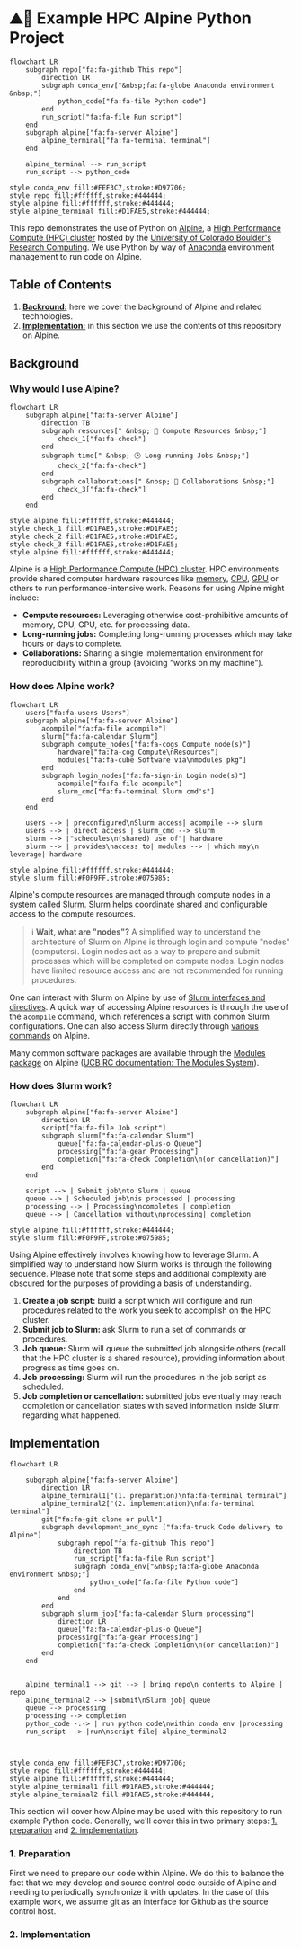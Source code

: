 # ⛰️🐍 Example HPC Alpine Python Project

```mermaid
flowchart LR
    subgraph repo["fa:fa-github This repo"]
        direction LR
        subgraph conda_env["&nbsp;fa:fa-globe Anaconda environment &nbsp;"]
            python_code["fa:fa-file Python code"]
        end
        run_script["fa:fa-file Run script"]
    end
    subgraph alpine["fa:fa-server Alpine"]
        alpine_terminal["fa:fa-terminal terminal"]
    end

    alpine_terminal --> run_script
    run_script --> python_code

style conda_env fill:#FEF3C7,stroke:#D97706;
style repo fill:#ffffff,stroke:#444444;
style alpine fill:#ffffff,stroke:#444444;
style alpine_terminal fill:#D1FAE5,stroke:#444444;
```

This repo demonstrates the use of Python on [Alpine](https://curc.readthedocs.io/en/latest/clusters/alpine/index.html), a [High Performance Compute (HPC) cluster](https://en.wikipedia.org/wiki/High-performance_computing) hosted by the [University of Colorado Boulder's Research Computing](https://www.colorado.edu/rc/).
We use Python by way of [Anaconda](https://conda.io/projects/conda/en/latest/user-guide/tasks/manage-environments.html) environment management to run code on Alpine.

## Table of Contents

1. [__Backround:__](#background) here we cover the background of Alpine and related technologies.
1. [__Implementation:__](#implementation) in this section we use the contents of this repository on Alpine.

## Background

### Why would I use Alpine?

```mermaid
flowchart LR
    subgraph alpine["fa:fa-server Alpine"]
        direction TB
        subgraph resources[" &nbsp; 💪 Compute Resources &nbsp;"]
            check_1["fa:fa-check"]
        end
        subgraph time[" &nbsp; 🕑 Long-running Jobs &nbsp;"]
            check_2["fa:fa-check"]
        end
        subgraph collaborations[" &nbsp; 👥 Collaborations &nbsp;"]
            check_3["fa:fa-check"]
        end
    end

style alpine fill:#ffffff,stroke:#444444;
style check_1 fill:#D1FAE5,stroke:#D1FAE5;
style check_2 fill:#D1FAE5,stroke:#D1FAE5;
style check_3 fill:#D1FAE5,stroke:#D1FAE5;
style alpine fill:#ffffff,stroke:#444444;
```

Alpine is a [High Performance Compute (HPC) cluster](https://en.wikipedia.org/wiki/High-performance_computing).
HPC environments provide shared computer hardware resources like [memory](https://en.wikipedia.org/wiki/Computer_memory), [CPU](https://en.wikipedia.org/wiki/Central_processing_unit), [GPU](https://en.wikipedia.org/wiki/Graphics_processing_unit) or others to run performance-intensive work.
Reasons for using Alpine might include:

- __Compute resources:__ Leveraging otherwise cost-prohibitive amounts of memory, CPU, GPU, etc. for processing data.
- __Long-running jobs:__ Completing long-running processes which may take hours or days to complete.
- __Collaborations:__ Sharing a single implementation environment for reproducibility within a group (avoiding "works on my machine").

### How does Alpine work?

```mermaid
flowchart LR
    users["fa:fa-users Users"]
    subgraph alpine["fa:fa-server Alpine"]
        acompile["fa:fa-file acompile"]
        slurm["fa:fa-calendar Slurm"]
        subgraph compute_nodes["fa:fa-cogs Compute node(s)"]
            hardware["fa:fa-cog Compute\nResources"]
            modules["fa:fa-cube Software via\nmodules pkg"]
        end
        subgraph login_nodes["fa:fa-sign-in Login node(s)"]
            acompile["fa:fa-file acompile"]
            slurm_cmd["fa:fa-terminal Slurm cmd's"]
        end
    end

    users --> | preconfigured\nSlurm access| acompile --> slurm
    users --> | direct access | slurm_cmd --> slurm
    slurm --> |"schedules\n(shared) use of"| hardware
    slurm --> | provides\naccess to| modules --> | which may\n leverage| hardware

style alpine fill:#ffffff,stroke:#444444;
style slurm fill:#F0F9FF,stroke:#075985;
```

Alpine's compute resources are managed through compute nodes in a system called [Slurm](https://github.com/SchedMD/slurm). Slurm helps coordinate shared and configurable access to the compute resources.

> ℹ️ __Wait, what are "nodes"?__
> A simplified way to understand the architecture of Slurm on Alpine is through login and compute "nodes" (computers).
Login nodes act as a way to prepare and submit processes which will be completed on compute nodes.
Login nodes have limited resource access and are not recommended for running procedures.

One can interact with Slurm on Alpine by use of [Slurm interfaces and directives](https://curc.readthedocs.io/en/latest/clusters/alpine/examples.html).
A quick way of accessing Alpine resources is through the use of the `acompile` command, which references a script with common Slurm configurations.
One can also access Slurm directly through [various commands](https://slurm.schedmd.com/quickstart.html#commands) on Alpine.

Many common software packages are available through the [Modules package](https://github.com/cea-hpc/modules) on Alpine ([UCB RC documentation: The Modules System](https://curc.readthedocs.io/en/latest/compute/modules.html)).

### How does Slurm work?

```mermaid
flowchart LR
    subgraph alpine["fa:fa-server Alpine"]
        direction LR
        script["fa:fa-file Job script"]
        subgraph slurm["fa:fa-calendar Slurm"]
            queue["fa:fa-calendar-plus-o Queue"]
            processing["fa:fa-gear Processing"]
            completion["fa:fa-check Completion\n(or cancellation)"]
        end
    end

    script --> | Submit job\nto Slurm | queue
    queue --> | Scheduled job\nis processed | processing
    processing --> | Processing\ncompletes | completion
    queue --> | Cancellation without\nprocessing| completion

style alpine fill:#ffffff,stroke:#444444;
style slurm fill:#F0F9FF,stroke:#075985;
```

Using Alpine effectively involves knowing how to leverage Slurm.
A simplified way to understand how Slurm works is through the following sequence.
Please note that some steps and additional complexity are obscured for the purposes of providing a basis of understanding.

1. __Create a job script:__ build a script which will configure and run procedures related to the work you seek to accomplish on the HPC cluster.
1. __Submit job to Slurm:__ ask Slurm to run a set of commands or procedures.
1. __Job queue:__ Slurm will queue the submitted job alongside others (recall that the HPC cluster is a shared resource), providing information about progress as time goes on.
1. __Job processing:__ Slurm will run the procedures in the job script as scheduled.
1. __Job completion or cancellation:__ submitted jobs eventually may reach completion or cancellation states with saved information inside Slurm regarding what happened.

## Implementation

```mermaid
flowchart LR
    
    subgraph alpine["fa:fa-server Alpine"]
        direction LR
        alpine_terminal1["(1. preparation)\nfa:fa-terminal terminal"]
        alpine_terminal2["(2. implementation)\nfa:fa-terminal terminal"]
        git["fa:fa-git clone or pull"]
        subgraph development_and_sync ["fa:fa-truck Code delivery to Alpine"]
            subgraph repo["fa:fa-github This repo"]
                direction TB
                run_script["fa:fa-file Run script"]
                subgraph conda_env["&nbsp;fa:fa-globe Anaconda environment &nbsp;"]
                    python_code["fa:fa-file Python code"]
                end
            end
        end
        subgraph slurm_job["fa:fa-calendar Slurm processing"]
            direction LR
            queue["fa:fa-calendar-plus-o Queue"]
            processing["fa:fa-gear Processing"]
            completion["fa:fa-check Completion\n(or cancellation)"]
        end
    end

    
    alpine_terminal1 --> git --> | bring repo\n contents to Alpine | repo
    alpine_terminal2 --> |submit\nSlurm job| queue
    queue --> processing
    processing --> completion
    python_code -.-> | run python code\nwithin conda env |processing
    run_script --> |run\nscript file| alpine_terminal2

   

style conda_env fill:#FEF3C7,stroke:#D97706;
style repo fill:#ffffff,stroke:#444444;
style alpine fill:#ffffff,stroke:#444444;
style alpine_terminal1 fill:#D1FAE5,stroke:#444444;
style alpine_terminal2 fill:#D1FAE5,stroke:#444444;
```

This section will cover how Alpine may be used with this repository to run example Python code.
Generally, we'll cover this in two primary steps: [1. preparation](#1-preparation) and [2. implementation](#2-implementation).

### 1. Preparation

First we need to prepare our code within Alpine.
We do this to balance the fact that we may develop and source control code outside of Alpine and needing to periodically synchronize it with updates.
In the case of this example work, we assume git as an interface for Github as the source control host.

### 2. Implementation
